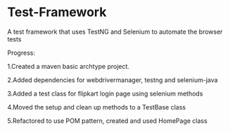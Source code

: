 # Test-Framework
A test framework that uses TestNG and Selenium to automate the browser tests

Progress:

1.Created a maven basic archtype project.

2.Added dependencies for webdrivermanager, testng and selenium-java

3.Added a test class for flipkart login page using selenium methods

4.Moved the setup and clean up methods to a TestBase class

5.Refactored to use POM pattern, created and used HomePage class
